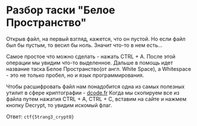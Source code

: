 # Разбор таски "Белое Пространство"

Открыв файл, на первый взгляд, кажется, что он пустой. Но если файл был бы пустым, то весил бы ноль. Значит что-то в нем есть...

Самое простое что можно сделать - нажать CTRL + A. После этой операции мы увидим что-то выделенное. Дальше в помощь идет название таска Белое Пространство(от англ. White Space), а Whitespace - это не только пробел, но и язык программирования. 

Чтобы расшифровать файл нам понадобится одна из самых полезных утилит в сфере криптографии - [dcode.fr](https://www.dcode.fr/langage-whitespace) Когда мы скопируем все из файла путем нажатия CTRL + A, CTRL + C, вставим на сайте и нажмем кнопку Decrypt, то увидим искомый флаг.

Ответ: `ctf{5trang3_crypt0}`